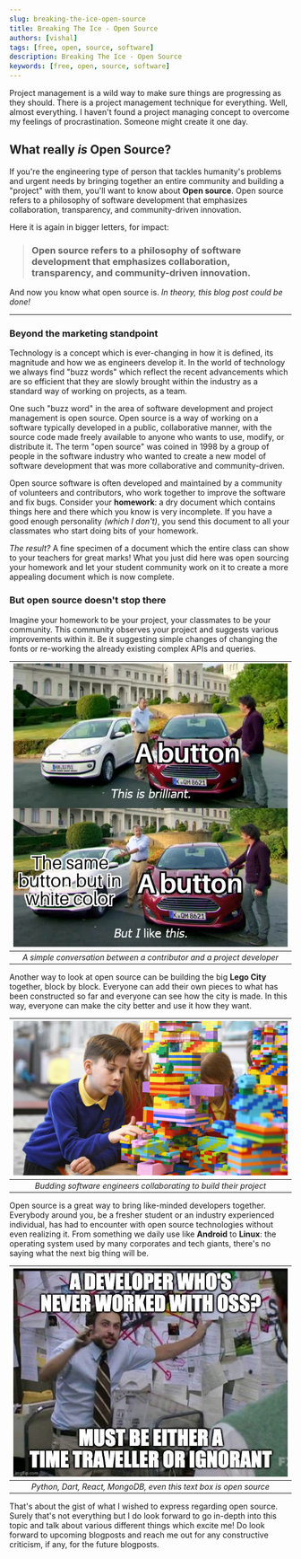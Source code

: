 ```yaml
---
slug: breaking-the-ice-open-source
title: Breaking The Ice - Open Source
authors: [vishal]
tags: [free, open, source, software]
description: Breaking The Ice - Open Source
keywords: [free, open, source, software]
---
```


Project management is a wild way to make sure things are progressing as they should. There is a project management technique for everything. Well, almost everything. I haven't found a project managing concept to overcome my feelings of procrastination. Someone might create it one day.

## What really _is_ Open Source?

If you're the engineering type of person that tackles humanity's problems and urgent needs by bringing together an entire community and building a "project" with them, you'll want to know about **Open source**. Open source refers to a philosophy of software development that emphasizes collaboration, transparency, and community-driven innovation. 

Here it is again in bigger letters, for impact:

> ### Open source refers to a philosophy of software development that emphasizes collaboration, transparency, and community-driven innovation.

And now you know what open source is. _In theory, this blog post could be done!_

---

### Beyond the marketing standpoint

Technology is a concept which is ever-changing in how it is defined, its magnitude and how we as engineers develop it. In the world of technology we always find "buzz words" which reflect the recent advancements which are so efficient that they are slowly brought within the industry as a standard way of working on projects, as a team.

One such "buzz word" in the area of software development and project management is open source. Open source is a way of working on a software typically developed in a public, collaborative manner, with the source code made freely available to anyone who wants to use, modify, or distribute it. The term "open source" was coined in 1998 by a group of people in the software industry who wanted to create a new model of software development that was more collaborative and community-driven.

Open source software is often developed and maintained by a community of volunteers and contributors, who work together to improve the software and fix bugs. Consider your **homework**: a dry document which contains things here and there which you know is very incomplete. If you have a good enough personality _(which I don't)_, you send this document to all your classmates who start doing bits of your homework.

_The result?_ A fine specimen of a document which the entire class can show to your teachers for great marks! What you just did here was open sourcing your homework and let your student community work on it to create a more appealing document which is now complete.

### But open source doesn't stop there

Imagine your homework to be your project, your classmates to be your community. This community observes your project and suggests various improvements within it. Be it suggesting simple changes of changing the fonts or re-working the already existing complex APIs and queries.

| ![Example of suggestions](meme.jpg) |
|:--:|
| *A simple conversation between a contributor and a project developer* |

Another way to look at open source can be building the big **Lego City** together, block by block. Everyone can add their own pieces to what has been constructed so far and everyone can see how the city is made. In this way, everyone can make the city better and use it how they want.

| ![Software Engineers](budding.jpg) |
|:--:|
| *Budding software engineers collaborating to build their project* |

Open source is a great way to bring like-minded developers together. Everybody around you, be a fresher student or an industry experienced individual, has had to encounter with open source technologies without even realizing it. From something we daily use like **Android** to **Linux**: the operating system used by many corporates and tech giants, there's no saying what the next big thing will be.

| ![Open Source](open.jpg) |
|:--:|
| *Python, Dart, React, MongoDB, even this text box is open source* |

That's about the gist of what I wished to express regarding open source. Surely that's not everything but I do look forward to go in-depth into this topic and talk about various different things which excite me! Do look forward to upcoming blogposts and reach me out for any constructive criticism, if any, for the future blogposts.